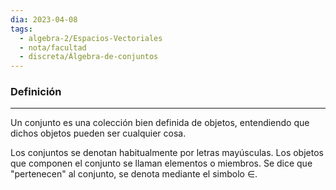 ```yaml
---
dia: 2023-04-08
tags:
  - algebra-2/Espacios-Vectoriales
  - nota/facultad
  - discreta/Álgebra-de-conjuntos
---
```

### Definición
---
Un conjunto es una colección bien definida de objetos, entendiendo que dichos objetos pueden ser cualquier cosa.

Los conjuntos se denotan habitualmente por letras mayúsculas. Los objetos que componen el conjunto se llaman elementos o miembros. Se dice que "pertenecen" al conjunto, se denota mediante el simbolo $\in$.